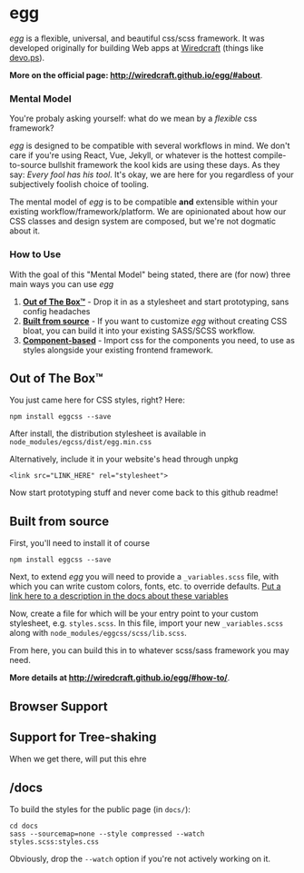 # egg

*egg* is a flexible, universal, and beautiful css/scss framework. It was developed originally for building Web apps at [Wiredcraft](https://wiredcraft.com) (things like [devo.ps](http://devo.ps)).

**More on the official page: http://wiredcraft.github.io/egg/#about**.

### Mental Model

You're probaly asking yourself: what do we mean by a *flexible* css framework? 

*egg* is designed to be compatible with several workflows in mind. We don't care if you're using React, Vue, Jekyll, or whatever is the hottest compile-to-source bullshit framework the kool kids are using these days. As they say: *Every fool has his tool*. It's okay, we are here for you regardless of your subjectively foolish choice of tooling.

The mental model of *egg* is to be compatible **and** extensible within your existing workflow/framework/platform. We are opinionated about how our CSS classes and design system are composed, but we're not dogmatic about it.

### How to Use
With the goal of this "Mental Model" being stated, there are (for now) three main ways you can use *egg*

1. [**Out of The Box™**](#out-of-the-box) - Drop it in as a stylesheet and start prototyping, sans config headaches
2. [**Built from source**](#built-from-source) - If you want to customize *egg* without creating CSS bloat, you can build it into your existing SASS/SCSS workflow.
3. [**Component-based**](#component-based) - Import css for the components you need, to use as styles alongside your existing frontend framework. 

## Out of The Box™
You just came here for CSS styles, right? Here:

```
npm install eggcss --save
```
After install, the distribution stylesheet is available in `node_modules/egcss/dist/egg.min.css`

Alternatively, include it in your website's head through unpkg

```
<link src="LINK_HERE" rel="stylesheet">
```
Now start prototyping stuff and never come back to this github readme!

## Built from source

First, you'll need to install it of course

```
npm install eggcss --save
```

Next, to extend *egg* you will need to provide a `_variables.scss` file, with which you can write custom colors, fonts, etc. to override defaults.
[Put a link here to a description in the docs about these variables](https://wiredcraft.com)

Now, create a file for which will be your entry point to your custom stylesheet, e.g. `styles.scss`. In this file, import your new `_variables.scss` along with `node_modules/eggcss/scss/lib.scss`. 

From here, you can build this in to whatever scss/sass framework you may need.


**More details at http://wiredcraft.github.io/egg/#how-to/**.

## Browser Support

## Support for Tree-shaking

When we get there, will put this ehre

## /docs

To build the styles for the public page (in `docs/`):

    cd docs
    sass --sourcemap=none --style compressed --watch styles.scss:styles.css

Obviously, drop the `--watch` option if you're not actively working on it.
